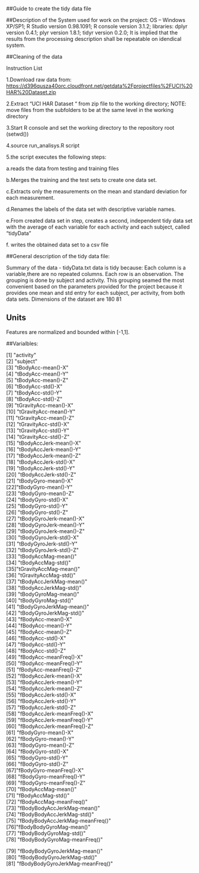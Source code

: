 ##Guide to create the tidy data file

##Description of the System used for work on the project:
OS – Windows XP/SP1;
R Studio version 0.98.1091;
R console version 3.1.2;
libraries:
dplyr version 0.4.1;
plyr version 1.8.1;
tidyr version 0.2.0;
It is implied that the results from the processing description shall be repeatable on idendical system.

##Cleaning of the data

Instruction List

1.Download raw data from:
https://d396qusza40orc.cloudfront.net/getdata%2Fprojectfiles%2FUCI%20HAR%20Dataset.zip 

2.Extract “UCI HAR Dataset “ from zip file to the working directory; 
NOTE: move files from the subfolders to be at the same level in the working directory

3.Start  R console and set the working directory to the repository root (setwd())

4.source run_analisys.R script

5.the script executes the following steps:

a.reads the data from testing and training files

b.Merges the training and the test sets to create one data set.

c.Extracts only the measurements on the mean and standard deviation for each measurement. 

d.Renames the labels of the data set with descriptive variable names. 

e.From created  data set in step, creates a second, independent tidy data set with the average of each variable for each activity and each subject, called “tidyData”

f. writes the obtained data set to a csv file 

##General description of the tidy data file:

Summary of the data - tidyData.txt data is tidy because:
Each column is a variable,there are no repeated columns.
Each row is an observation. The grouping is done by subject and activity.
This grouping seamed the most convenient based on the parameters provided for the project because it provides one mean and std entry for each subject, per activity, from both data sets.
Dimensions of the dataset are 180 81

## Units
Features are normalized and bounded within [-1,1].

##Varialbles:

[1] "activity"                        
[2] "subject"                       
[3] "tBodyAcc-mean()-X"              
[4] "tBodyAcc-mean()-Y"              
[5] "tBodyAcc-mean()-Z"               
[6] "tBodyAcc-std()-X"               
[7] "tBodyAcc-std()-Y"                
[8] "tBodyAcc-std()-Z"               
[9] "tGravityAcc-mean()-X"            
[10] "tGravityAcc-mean()-Y"           
[11] "tGravityAcc-mean()-Z"            
[12] "tGravityAcc-std()-X"            
[13] "tGravityAcc-std()-Y"           
[14] "tGravityAcc-std()-Z"            
[15] "tBodyAccJerk-mean()-X"          
[16] "tBodyAccJerk-mean()-Y"          
[17] "tBodyAccJerk-mean()-Z"          
[18] "tBodyAccJerk-std()-X"            
[19] "tBodyAccJerk-std()-Y"            
[20] "tBodyAccJerk-std()-Z"           
[21] "tBodyGyro-mean()-X"             
[22]"tBodyGyro-mean()-Y"             
[23] "tBodyGyro-mean()-Z"               
[24] "tBodyGyro-std()-X"              
[25] "tBodyGyro-std()-Y"             
[26]  "tBodyGyro-std()-Z"              
[27] "tBodyGyroJerk-mean()-X"         
[28] "tBodyGyroJerk-mean()-Y"         
[29] "tBodyGyroJerk-mean()-Z"      
[30] "tBodyGyroJerk-std()-X"           
[31] "tBodyGyroJerk-std()-Y"           
[32] "tBodyGyroJerk-std()-Z"          
[33] "tBodyAccMag-mean()"            
[34]  "tBodyAccMag-std()"              
[35]"tGravityAccMag-mean()"          
[36] "tGravityAccMag-std()"           
[37] "tBodyAccJerkMag-mean()"        
[38] "tBodyAccJerkMag-std()"          
[39] "tBodyGyroMag-mean()"             
[40] "tBodyGyroMag-std()"             
[41] "tBodyGyroJerkMag-mean()"       
[42]  "tBodyGyroJerkMag-std()"         
[43] "fBodyAcc-mean()-X"              
[44] "fBodyAcc-mean()-Y"              
[45] "fBodyAcc-mean()-Z"           
[46] "fBodyAcc-std()-X"             
[47] "fBodyAcc-std()-Y"             
[48] "fBodyAcc-std()-Z"               
[49] "fBodyAcc-meanFreq()-X"      
[50] "fBodyAcc-meanFreq()-Y"       
[51] "fBodyAcc-meanFreq()-Z"        
[52] "fBodyAccJerk-mean()-X"          
[53] "fBodyAccJerk-mean()-Y"         
[54] "fBodyAccJerk-mean()-Z"        
[55] "fBodyAccJerk-std()-X"           
[56] "fBodyAccJerk-std()-Y"           
[57] "fBodyAccJerk-std()-Z"      
[58] "fBodyAccJerk-meanFreq()-X"      
[59] "fBodyAccJerk-meanFreq()-Y"      
[60] "fBodyAccJerk-meanFreq()-Z"      
[61] "fBodyGyro-mean()-X"           
[62] "fBodyGyro-mean()-Y"           
[63] "fBodyGyro-mean()-Z"          
[64] "fBodyGyro-std()-X"              
[65] "fBodyGyro-std()-Y"            
[66] "fBodyGyro-std()-Z"             
[67]"fBodyGyro-meanFreq()-X"       
[68] "fBodyGyro-meanFreq()-Y"         
[69] "fBodyGyro-meanFreq()-Z"     
[70] "fBodyAccMag-mean()"            
[71] "fBodyAccMag-std()"              
[72] "fBodyAccMag-meanFreq()"         
[73] "fBodyBodyAccJerkMag-mean()"  
[74] "fBodyBodyAccJerkMag-std()"     
[75] "fBodyBodyAccJerkMag-meanFreq()"  
[76]"fBodyBodyGyroMag-mean()"        
[77] "fBodyBodyGyroMag-std()"     
[78] "fBodyBodyGyroMag-meanFreq()"

[79] "fBodyBodyGyroJerkMag-mean()"   
[80] "fBodyBodyGyroJerkMag-std()"     
[81] "fBodyBodyGyroJerkMag-meanFreq()"
